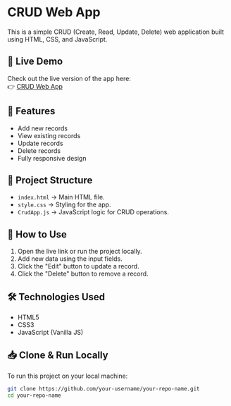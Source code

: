 # CRUD Web App

This is a simple CRUD (Create, Read, Update, Delete) web application built using HTML, CSS, and JavaScript.

## 🔗 Live Demo
Check out the live version of the app here:  
👉 [CRUD Web App](https://crud-web-app-js.netlify.app/)

## 📌 Features
- Add new records
- View existing records
- Update records
- Delete records
- Fully responsive design

## 📂 Project Structure
- `index.html` → Main HTML file.
- `style.css` → Styling for the app.
- `CrudApp.js` → JavaScript logic for CRUD operations.

## 🚀 How to Use
1. Open the live link or run the project locally.
2. Add new data using the input fields.
3. Click the "Edit" button to update a record.
4. Click the "Delete" button to remove a record.

## 🛠️ Technologies Used
- HTML5
- CSS3
- JavaScript (Vanilla JS)

## 📥 Clone & Run Locally
To run this project on your local machine:
```sh
git clone https://github.com/your-username/your-repo-name.git
cd your-repo-name
